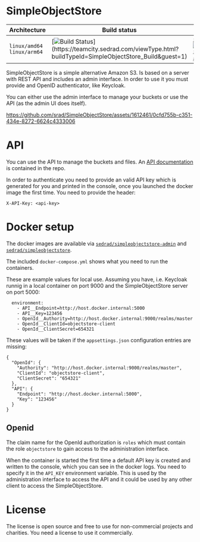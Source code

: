 ﻿# SimpleObjectStore

| Architecture  | Build status | Docker images |
| ------------- | ------------- | ------------- |
| `linux/amd64`<br/>`linux/arm64`  | [![Build Status](https://teamcity.sedrad.com/app/rest/builds/buildType:(id:SimpleObjectStore_Build)/statusIcon)](https://teamcity.sedrad.com/viewType.html?buildTypeId=SimpleObjectStore_Build&guest=1) | [`sedrad/simpleobjectstore`](https://hub.docker.com/repository/docker/sedrad/simpleobjectstore/general) <img src="https://img.shields.io/docker/pulls/sedrad/simpleobjectstore"/> <br/>[`sedrad/simpleobjectstore-admin`](https://hub.docker.com/repository/docker/sedrad/simpleobjectstore-admin/general) <img src="https://img.shields.io/docker/pulls/sedrad/simpleobjectstore-admin"/> |

SimpleObjectStore is a simple alternative Amazon S3. Is based on a server with REST API and includes an admin interface.
In order to use it you must provide and OpenID authenticator, like Keycloak.

You can either use the admin interface to manage your buckets or use the API (as the admin UI does itself).

https://github.com/srad/SimpleObjectStore/assets/1612461/0cfd755b-c351-434e-8272-6624c4333006

# API

You can use the API to manage the buckets and files.
An [API documentation](https://htmlpreview.github.io/?https://github.com/srad/SimpleObjectStore/blob/main/SimpleObjectStore/Docs/v1/index.html) is contained in the repo.

In order to authenticate you need to provide an valid API key which is generated for you and printed in the console, once you launched the docker image the first time.
You need to provide the header:

```
X-API-Key: <api-key>
```


# Docker setup

The docker images are available via [`sedrad/simpleobjectstore-admin`](https://hub.docker.com/repository/docker/sedrad/simpleobjectstore-admin/general) and [`sedrad/simpleobjectstore`](https://hub.docker.com/repository/docker/sedrad/simpleobjectstore/general).

The included `docker-compose.yml` shows what you need to run the containers.

These are example values for local use. Assuming you have, i.e. Keycloak runnig in a local container on port 9000 and the SimpleObjectStore server on port 5000:

```
  environment:
    - API__Endpoint=http://host.docker.internal:5000
    - API__Key=123456
    - OpenId__Authority=http://host.docker.internal:9000/realms/master
    - OpenId__ClientId=objectstore-client
    - OpenId__ClientSecret=654321
```

These values will be taken if the `appsettings.json` configuration entries are missing:

```
{
  "OpenId": {
    "Authority": "http://host.docker.internal:9000/realms/master",
    "ClientId": "objectstore-client",
    "ClientSecret": "654321"
  },
  "API": {
    "Endpoint": "http://host.docker.internal:5000",
    "Key": "123456"
  }
}
```

## Openid

The claim name for the OpenId authorization is `roles` which must contain the role `objectstore` to gain access to the administration interface.

When the container is started the first time a default API key is created and written to the console, which you can see in the docker logs.
You need to specify it in the `API_KEY` environment variable. This is used by the administration interface to access the API and it could be used by any other client to access the SimpleObjectStore.

# License

The license is open source and free to use for non-commercial projects and charities. You need a license to use it commercially.
